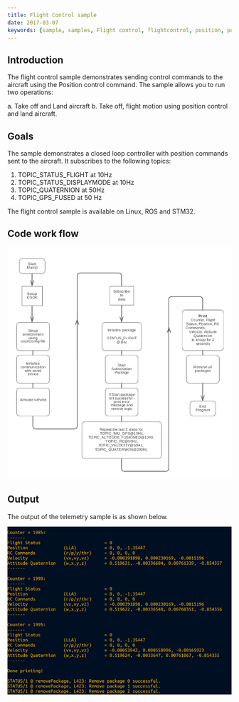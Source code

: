 ```yaml
---
title: Flight Control sample
date: 2017-03-07
keywords: [sample, samples, Flight control, flightcontrol, position, positioncontrol, control]
---
```


## Introduction 

The flight control sample demonstrates sending control commands to the aircraft using the Position control command. The sample allows you to run two operations: 

a. Take off and Land aircraft
b. Take off, flight motion using position control and land aircraft. 

## Goals 

The sample demonstrates a closed loop controller with position commands sent to the aircraft. It subscribes to the following topics: 
 
1. TOPIC_STATUS_FLIGHT at 10Hz
2. TOPIC_STATUS_DISPLAYMODE at 10Hz
3. TOPIC_QUATERNION at 50Hz
4. TOPIC_GPS_FUSED at 50 Hz

The flight control sample is available on Linux, ROS and STM32. 

## Code work flow 

[![Telemetry code workflow](../images/samples/telemetry_flowchart.jpg)](../images/samples/telemetry_flowchart.jpg)

## Output 

The output of the telemetry sample is as shown below. 

[![Telemetry output](../images/samples/telemetry_output.png)](../images/samples/telemetry_output.png)
